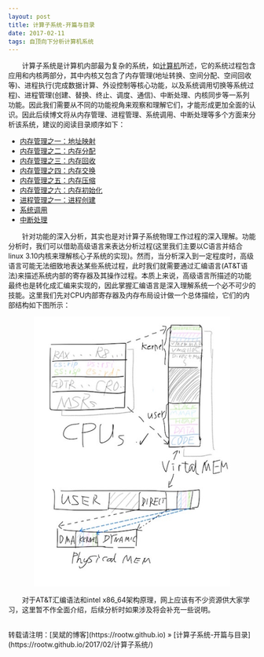 ```yaml
---
layout: post
title: 计算子系统-开篇与目录
date: 2017-02-11
tags: 自顶向下分析计算机系统
---
```


&emsp;&emsp;计算子系统是计算机内部最为复杂的系统，如[计算机](https://rootw.github.io/2017/02/计算机/)所述，它的系统过程包含应用和内核两部分，其中内核又包含了内存管理(地址转换、空间分配、空间回收等)、进程执行(完成数据计算、外设控制等核心功能，以及系统调用切换等系统过程)、进程管理(创建、替换、终止、调度、通信)、中断处理、内核同步等一系列功能。因此我们需要从不同的功能视角来观察和理解它们，才能形成更加全面的认识。因此后续博文将从内存管理、进程管理、系统调用、中断处理等多个方面来分析该系统，建议的阅读目录顺序如下：


* [内存管理之一：地址映射](https://rootw.github.io/2017/08/地址映射/)
* [内存管理之二：内存分配](https://rootw.github.io/2017/09/内存分配/) 
* [内存管理之三：内存回收](https://rootw.github.io/2017/10/内存回收/) 
* [内存管理之四：内存交换](https://rootw.github.io/2017/11/内存交换/)
* [内存管理之五：内存压缩](https://rootw.github.io/2017/12/内存压缩/) 
* [内存管理之六：内存初始化](https://rootw.github.io/2017/12/内存初始化/)
* [进程管理之一：进程创建](https://rootw.github.io/2018/01/进程创建/)
* [系统调用](https://rootw.github.io/2017/02/系统调用/)
* [中断处理](https://rootw.github.io/2017/03/中断/) 


&emsp;&emsp;针对功能的深入分析，其实也是对计算子系统物理工作过程的深入理解。功能分析时，我们可以借助高级语言来表达分析过程(这里我们主要以C语言并结合linux 3.10内核来理解核心子系统的实现)。然而，当分析深入到一定程度时，高级语言可能无法细致地表达某些系统过程，此时我们就需要通过汇编语言(AT&T语法)来描述系统内部的寄存器及其操作过程。本质上来说，高级语言所描述的功能最终也是转化成汇编来实现的，因此掌握汇编语言是深入理解系统一个必不可少的技能。这里我们先对CPU内部寄存器及内存布局设计做一个总体描绘，它们的内部结构如下图所示：

<div align="center">
    <img src="/images/posts/i440fx/cpu_low_level.jpg" height="550" width="400">  
</div> 

&emsp;&emsp;对于AT&T汇编语法和intel x86_64架构原理，网上应该有不少资源供大家学习，这里暂不作全面介绍，后续分析时如果涉及将会补充一些说明。

<br>
转载请注明：[吴斌的博客](https://rootw.github.io) » [计算子系统-开篇与目录](https://rootw.github.io/2017/02/计算子系统/) 
